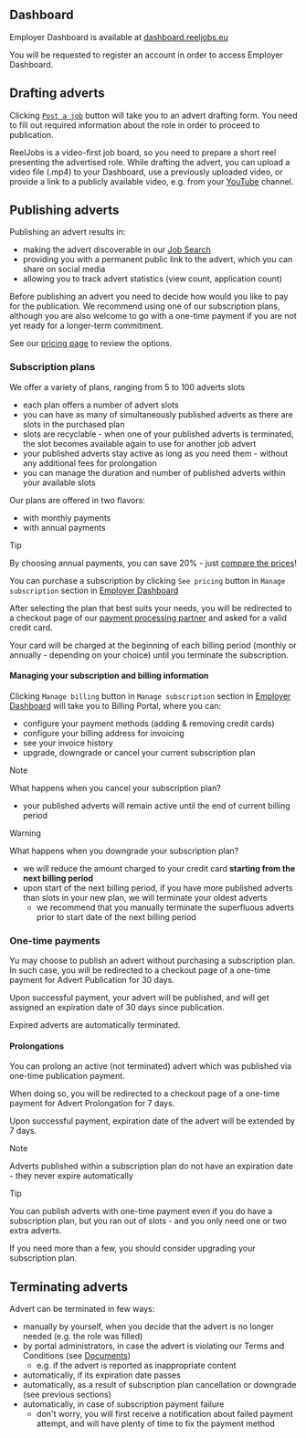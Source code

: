 ## Dashboard

Employer Dashboard is available at [dashboard.reeljobs.eu](https://dashboard.reeljobs.eu ':ignore')

You will be requested to register an account in order to access Employer Dashboard.

## Drafting adverts

Clicking [`Post a job`](https://dashboard.reeljobs.eu/job-adverts/draft ':ignore') button 
will take you to an advert drafting form. You need to fill out required information about 
the role in order to proceed to publication.

ReelJobs is a video-first job board, so you need to prepare a short reel presenting
the advertised role. While drafting the advert, you can upload a video file (.mp4) to your Dashboard,
use a previously uploaded video, or provide a link to a publicly available video, 
e.g. from your [YouTube](https://youtube.com ':ignore') channel.

## Publishing adverts

Publishing an advert results in:
- making the advert discoverable in our [Job Search](https://reeljobs.eu ':ignore')
- providing you with a permanent public link to the advert, which you can share on social media
- allowing you to track advert statistics (view count, application count)

Before publishing an advert you need to decide how would you like to pay for the publication.
We recommend using one of our subscription plans, although you are also welcome to go with 
a one-time payment if you are not yet ready for a longer-term commitment.

See our [pricing page](https://dashboard.reeljobs.eu/pricing ':ignore') to review the options.

### Subscription plans

We offer a variety of plans, ranging from 5 to 100 adverts slots
- each plan offers a number of advert slots
- you can have as many of simultaneously published adverts as there are slots in the purchased plan
- slots are recyclable - when one of your published adverts is terminated, the slot becomes available again to use for another job advert
- your published adverts stay active as long as you need them - without any additional fees for prolongation
- you can manage the duration and number of published adverts within your available slots

Our plans are offered in two flavors:
- with monthly payments
- with annual payments

> [!TIP]
> By choosing annual payments, you can save 20% - just [compare the prices](https://dashboard.reeljobs.eu/pricing ':ignore')!

You can purchase a subscription by clicking `See pricing` button in `Manage subscription` section 
in [Employer Dashboard](https://dashboard.reeljobs.eu ':ignore')

After selecting the plan that best suits your needs, you will be redirected to a checkout page of our 
[payment processing partner](https://stripe.com ':ignore') and asked for a valid credit card.

Your card will be charged at the beginning of each billing period (monthly or annually - depending on your choice) until you terminate the subscription.

#### Managing your subscription and billing information

Clicking `Manage billing` button in `Manage subscription` section
in [Employer Dashboard](https://dashboard.reeljobs.eu ':ignore') will take you to Billing Portal,
where you can:
- configure your payment methods (adding & removing credit cards)
- configure your billing address for invoicing
- see your invoice history
- upgrade, downgrade or cancel your current subscription plan

> [!NOTE]
> What happens when you cancel your subscription plan?
> - your published adverts will remain active until the end of current billing period 

> [!WARNING]
> What happens when you downgrade your subscription plan?
> - we will reduce the amount charged to your credit card **starting from the next billing period**
> - upon start of the next billing period, if you have more published adverts than slots in your new plan,
>   we will terminate your oldest adverts
>     - we recommend that you manually terminate the superfluous adverts prior to start date of the next billing period


### One-time payments

Yu may choose to publish an advert without purchasing a subscription plan. In such case, 
you will be redirected to a checkout page of a one-time payment for Advert Publication for 30 days.

Upon successful payment, your advert will be published, and will get assigned an expiration date of 30 days since publication.

Expired adverts are automatically terminated.

#### Prolongations

You can prolong an active (not terminated) advert which was published via one-time publication payment.

When doing so, you will be redirected to a checkout page of a one-time payment for Advert Prolongation for 7 days.

Upon successful payment, expiration date of the advert will be extended by 7 days.
 

> [!NOTE]
> Adverts published within a subscription plan do not have an expiration date - they never expire automatically

> [!TIP]
> You can publish adverts with one-time payment even if you do have a subscription plan, but you ran out of slots - and 
> you only need one or two extra adverts.
> 
> If you need more than a few, you should consider upgrading your subscription plan.

## Terminating adverts

Advert can be terminated in few ways:
- manually by yourself, when you decide that the advert is no longer needed (e.g. the role was filled)
- by portal administrators, in case the advert is violating our Terms and Conditions (see [Documents](pages/documents.md))
    - e.g. if the advert is reported as inappropriate content
- automatically, if its expiration date passes
- automatically, as a result of subscription plan cancellation or downgrade (see previous sections)
- automatically, in case of subscription payment failure
    - don't worry, you will first receive a notification about failed payment attempt, and will have plenty of time to fix the payment method